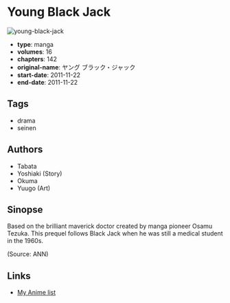# Young Black Jack

![young-black-jack](https://cdn.myanimelist.net/images/manga/1/167528.jpg)

-   **type**: manga
-   **volumes**: 16
-   **chapters**: 142
-   **original-name**: ヤング ブラック・ジャック
-   **start-date**: 2011-11-22
-   **end-date**: 2011-11-22

## Tags

-   drama
-   seinen

## Authors

-   Tabata
-   Yoshiaki (Story)
-   Okuma
-   Yuugo (Art)

## Sinopse

Based on the brilliant maverick doctor created by manga pioneer Osamu Tezuka. This prequel follows Black Jack when he was still a medical student in the 1960s.

(Source: ANN)

## Links

-   [My Anime list](https://myanimelist.net/manga/32429/Young_Black_Jack)

